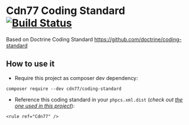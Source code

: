 Cdn77 Coding Standard [![Build Status](https://github.com/cdn77/coding-standard/workflows/CI/badge.svg?branch=7.0.x)](https://github.com/cdn77/coding-standard/actions)
=====================

Based on Doctrine Coding Standard https://github.com/doctrine/coding-standard


## How to use it

* Require this project as composer dev dependency:

```
composer require --dev cdn77/coding-standard
```
* Reference this coding standard in your `phpcs.xml.dist` (_check out [the one used in this project](phpcs.xml.dist)_):

```
<rule ref="Cdn77" />
```
